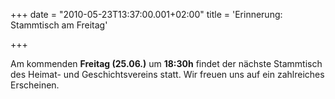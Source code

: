 +++
date = "2010-05-23T13:37:00.001+02:00"
title = 'Erinnerung: Stammtisch am Freitag'

+++

Am kommenden **Freitag (25.06.)** um **18:30h** findet der nächste Stammtisch des Heimat- und Geschichtsvereins statt. Wir freuen uns auf ein zahlreiches Erscheinen.

      